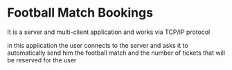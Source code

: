 # Football Match Bookings

It is a server and multi-client application and works via TCP/IP protocol

in this application the user connects to the server and asks it to automatically send him the football match and the number of tickets that will be reserved for the user
